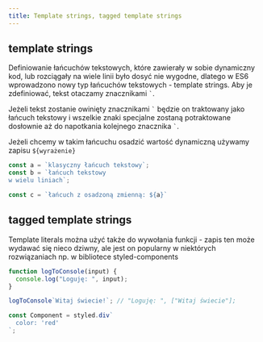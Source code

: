 ```yaml
---
title: Template strings, tagged template strings
---
```


## template strings

Definiowanie łańcuchów tekstowych, które zawierały w sobie dynamiczny kod, lub rozciągały na wiele linii było dosyć nie wygodne, dlatego w ES6 wprowadzono nowy typ łańcuchów tekstowych - template strings. Aby je zdefiniować, tekst otaczamy znacznikami `` ` ``.

Jeżeli tekst zostanie owinięty znacznikami `` ` `` będzie on traktowany jako łańcuch tekstowy i wszelkie znaki specjalne zostaną potraktowane dosłownie aż do napotkania kolejnego znacznika `` ` ``.

Jeżeli chcemy w takim łańcuchu osadzić wartość dynamiczną używamy zapisu `${wyrażenie}`

```javascript
const a = `klasyczny łańcuch tekstowy`;
const b = `łańcuch tekstowy
w wielu liniach`;

const c = `łańcuch z osadzoną zmienną: ${a}`
```

## tagged template strings

Template literals można użyć także do wywołania funkcji - zapis ten może wydawać się nieco dziwny, ale jest on popularny w niektórych rozwiązaniach np. w bibliotece styled-components

```jsx
function logToConsole(input) {
  console.log("Loguję: ", input);
}            

logToConsole`Witaj świecie!`; // "Loguję: ", ["Witaj świecie"];

const Component = styled.div`
  color: 'red'
`;
```